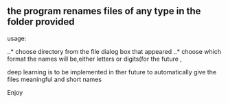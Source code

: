 ## the program renames files of any type in the folder provided

usage:

..* choose directory from the file dialog box that appeared
..* choose which format the names will be,either letters or digits(for the future ,

deep learning is to be implemented in ther future to automatically give the files meaningful and short names 

Enjoy
